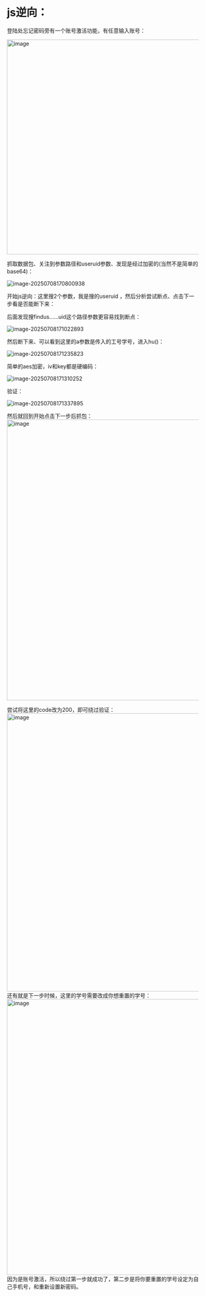 # js逆向：
登陆处忘记密码旁有一个账号激活功能，有任意输入账号：

<img width="1171" height="563" alt="image" src="https://github.com/user-attachments/assets/e63576a6-51da-4946-92fa-75dd504020ef" />


抓取数据包、关注到参数路径和useruid参数、发现是经过加密的(当然不是简单的base64)：

![image-20250708170800938](https://cdn.jsdelivr.net/gh/maybeyjb/blue-team/img/202507081718911.png)

开始js逆向：这里搜2个参数，我是搜的useruid ，然后分析尝试断点、点击下一步看是否能断下来：

后面发现搜findus......uid这个路径参数更容易找到断点：

![image-20250708171022893](https://cdn.jsdelivr.net/gh/maybeyjb/blue-team/img/202507081718793.png)

然后断下来、可以看到这里的a参数是传入的工号学号，进入hu()：

![image-20250708171235823](https://cdn.jsdelivr.net/gh/maybeyjb/blue-team/img/202507081718009.png)

简单的aes加密，iv和key都是硬编码：

![image-20250708171310252](https://cdn.jsdelivr.net/gh/maybeyjb/blue-team/img/202507081719592.png)

验证：

![image-20250708171337895](https://cdn.jsdelivr.net/gh/maybeyjb/blue-team/img/202507081719168.png)

然后就回到开始点击下一步后抓包：
<img width="1837" height="736" alt="image" src="https://github.com/user-attachments/assets/fb80488d-2361-4bfb-b91f-34abfbcff8a2" />

尝试将这里的code改为200，即可绕过验证：
<img width="1128" height="729" alt="image" src="https://github.com/user-attachments/assets/98a9ea3e-1e6c-4a57-a0d7-c88ed233f6ca" />
还有就是下一步时候，这里的学号需要改成你想重置的学号：
<img width="1152" height="723" alt="image" src="https://github.com/user-attachments/assets/9ac9db53-974b-4d96-a9e8-503260fc049d" />
因为是账号激活，所以绕过第一步就成功了，第二步是将你要重置的学号设定为自己手机号，和重新设置新密码。

